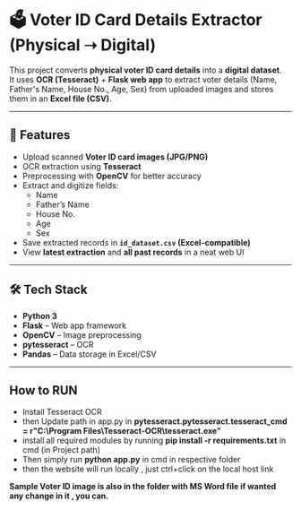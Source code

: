 # 🗳️ Voter ID Card Details Extractor (Physical ➝ Digital)

This project converts **physical voter ID card details** into a **digital dataset**.  
It uses **OCR (Tesseract)** + **Flask web app** to extract voter details (Name, Father's Name, House No., Age, Sex) from uploaded images and stores them in an **Excel file (CSV)**.  

---

## 🚀 Features
- Upload scanned **Voter ID card images (JPG/PNG)**  
- OCR extraction using **Tesseract**  
- Preprocessing with **OpenCV** for better accuracy  
- Extract and digitize fields:
  - Name  
  - Father’s Name  
  - House No.  
  - Age  
  - Sex  
- Save extracted records in **`id_dataset.csv` (Excel-compatible)**  
- View **latest extraction** and **all past records** in a neat web UI  

---

## 🛠️ Tech Stack
- **Python 3**  
- **Flask** – Web app framework  
- **OpenCV** – Image preprocessing  
- **pytesseract** – OCR  
- **Pandas** – Data storage in Excel/CSV  

---

## How to RUN
- Install Tesseract OCR
- then Update path in app.py in **pytesseract.pytesseract.tesseract_cmd = r"C:\Program Files\Tesseract-OCR\tesseract.exe"**
- install all required modules by running **pip install -r requirements.txt** in cmd (in Project path)
- Then simply run **python app.py** in cmd in respective folder
- then the website will run locally , just ctrl+click on the local host link

**Sample Voter ID image is also in the folder with MS Word file if wanted any change in it , you can.**

